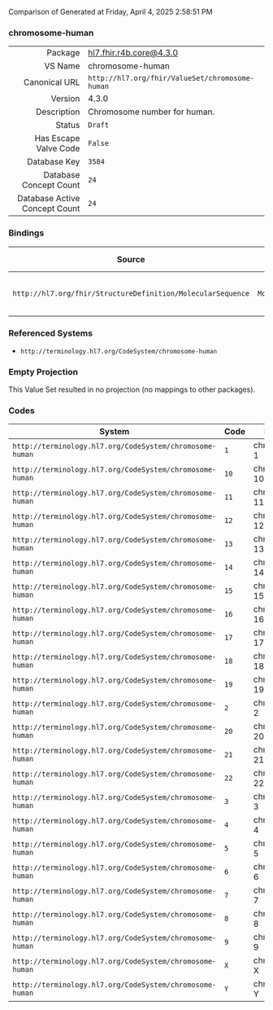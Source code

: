 Comparison of 
Generated at Friday, April 4, 2025 2:58:51 PM

### chromosome-human

|      |     |
| ---: | --- |
| Package | hl7.fhir.r4b.core@4.3.0 |
| VS Name | chromosome-human |
| Canonical URL | `http://hl7.org/fhir/ValueSet/chromosome-human` |
| Version | 4.3.0 |
| Description | Chromosome number for human. |
| Status | `Draft` |
| Has Escape Valve Code | `False` |
| Database Key | `3584` |
| Database Concept Count | `24` |
| Database Active Concept Count | `24` |
### Bindings

| Source | Element | Binding | Strength | Element Short |
| ------ | ------- | ------- | -------- | ------------- |
| `http://hl7.org/fhir/StructureDefinition/MolecularSequence` | `MolecularSequence.referenceSeq.chromosome` | `http://hl7.org/fhir/ValueSet/chromosome-human` | `Example` | Chromosome containing genetic finding |

### Referenced Systems

* `http://terminology.hl7.org/CodeSystem/chromosome-human`
### Empty Projection

This Value Set resulted in no projection (no mappings to other packages).

### Codes

| System | Code | Display |
| ------ | ---- | ------- |
| `http://terminology.hl7.org/CodeSystem/chromosome-human` | `1` | chromosome 1 |
| `http://terminology.hl7.org/CodeSystem/chromosome-human` | `10` | chromosome 10 |
| `http://terminology.hl7.org/CodeSystem/chromosome-human` | `11` | chromosome 11 |
| `http://terminology.hl7.org/CodeSystem/chromosome-human` | `12` | chromosome 12 |
| `http://terminology.hl7.org/CodeSystem/chromosome-human` | `13` | chromosome 13 |
| `http://terminology.hl7.org/CodeSystem/chromosome-human` | `14` | chromosome 14 |
| `http://terminology.hl7.org/CodeSystem/chromosome-human` | `15` | chromosome 15 |
| `http://terminology.hl7.org/CodeSystem/chromosome-human` | `16` | chromosome 16 |
| `http://terminology.hl7.org/CodeSystem/chromosome-human` | `17` | chromosome 17 |
| `http://terminology.hl7.org/CodeSystem/chromosome-human` | `18` | chromosome 18 |
| `http://terminology.hl7.org/CodeSystem/chromosome-human` | `19` | chromosome 19 |
| `http://terminology.hl7.org/CodeSystem/chromosome-human` | `2` | chromosome 2 |
| `http://terminology.hl7.org/CodeSystem/chromosome-human` | `20` | chromosome 20 |
| `http://terminology.hl7.org/CodeSystem/chromosome-human` | `21` | chromosome 21 |
| `http://terminology.hl7.org/CodeSystem/chromosome-human` | `22` | chromosome 22 |
| `http://terminology.hl7.org/CodeSystem/chromosome-human` | `3` | chromosome 3 |
| `http://terminology.hl7.org/CodeSystem/chromosome-human` | `4` | chromosome 4 |
| `http://terminology.hl7.org/CodeSystem/chromosome-human` | `5` | chromosome 5 |
| `http://terminology.hl7.org/CodeSystem/chromosome-human` | `6` | chromosome 6 |
| `http://terminology.hl7.org/CodeSystem/chromosome-human` | `7` | chromosome 7 |
| `http://terminology.hl7.org/CodeSystem/chromosome-human` | `8` | chromosome 8 |
| `http://terminology.hl7.org/CodeSystem/chromosome-human` | `9` | chromosome 9 |
| `http://terminology.hl7.org/CodeSystem/chromosome-human` | `X` | chromosome X |
| `http://terminology.hl7.org/CodeSystem/chromosome-human` | `Y` | chromosome Y |

